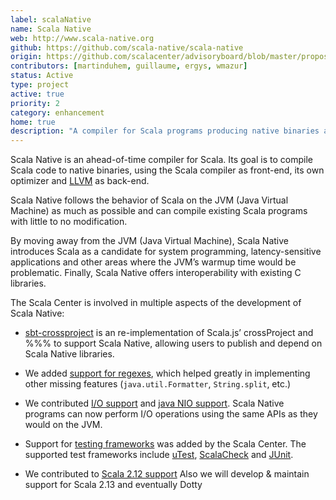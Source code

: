 ```yaml
---
label: scalaNative
name: Scala Native
web: http://www.scala-native.org
github: https://github.com/scala-native/scala-native
origin: https://github.com/scalacenter/advisoryboard/blob/master/proposals/001-native-scala-for-spark.md
contributors: [martinduhem, guillaume, ergys, wmazur]
status: Active
type: project
active: true
priority: 2
category: enhancement
home: true
description: "A compiler for Scala programs producing native binaries and integrating with C."
---
```

Scala Native is an ahead-of-time compiler for Scala. Its goal is to compile Scala code to native
binaries, using the Scala compiler as front-end, its own optimizer and [LLVM](https://llvm.org)
as back-end.

Scala Native follows the behavior of Scala on the JVM (Java Virtual Machine) as much as possible
and can compile existing Scala programs with little to no modification.

By moving away from the JVM (Java Virtual Machine), Scala Native introduces Scala as a candidate
for system programming, latency-sensitive applications and other areas where the JVM’s warmup
time would be problematic. Finally, Scala Native offers interoperability with existing C
libraries.

The Scala Center is involved in multiple aspects of the development of Scala Native:

 - [sbt-crossproject](https://github.com/scala-native/sbt-crossproject) is an re-implementation
   of Scala.js’ crossProject and %%% to support Scala Native, allowing users to publish and
   depend on Scala Native libraries.

 - We added [support for regexes](https://github.com/scala-native/scala-native/pull/588), which
   helped greatly in implementing other missing features (`java.util.Formatter`, `String.split`,
   etc.)

 - We contributed [I/O support](https://github.com/scala-native/scala-native/pull/574) and
   [java NIO support](https://github.com/scala-native/scala-native/pull/694). Scala Native
   programs can now perform I/O operations using the same APIs as they would on the JVM.

 - Support for [testing frameworks](https://github.com/scala-native/scala-native/pull/755) was
   added by the Scala Center. The supported test frameworks include
   [uTest](https://github.com/lihaoyi/utest), [ScalaCheck](https://www.scalacheck.org) 
   and [JUnit](https://junit.org).

 - We contributed to [Scala 2.12 support](https://github.com/scala-native/scala-native/pull/1877) 
   Also we will develop & maintain support for Scala 2.13 and eventually Dotty